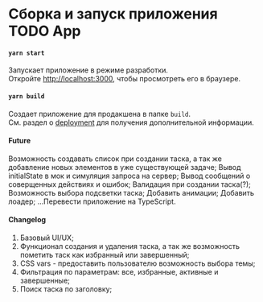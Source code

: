# Сборка и запуск приложения TODO App

#### `yarn start`

Запускает приложение в режиме разработки.<br />
Откройте [http://localhost:3000](http://localhost:3000), чтобы просмотреть его в браузере.

#### `yarn build`

Создает приложение для продакшена в папке `build`.<br />
См. раздел о [deployment](https://facebook.github.io/create-react-app/docs/deployment) для получения дополнительной информации.

#### Future
Возможность создавать список при создании таска, а так же добавление новых элементов в уже существующей задаче;
Вывод initialState в мок и симуляция запроса на сервер;
Вывод сообщений о соверщенных действиях и ошибок;
Валидация при создании таска(?);
Возможность выбора подсветки таска;
Добавить анимации;
Добавить лоадер;
...Перевести приложение на TypeScript.

#### Changelog
1. Базовый UI/UX;
2. Функционал создания и удаления таска, а так же возможность пометить таск как избранный или завершенный;
3. СSS vars - предоставить пользователю возможность выбора темы;
4. Фильтрация по параметрам: все, избранные, активные и завершенные;
5. Поиск таска по заголовку;